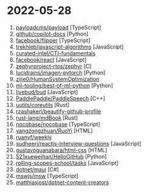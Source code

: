# 2022-05-28

1. [payloadcms/payload](https://github.com/payloadcms/payload "Free and Open-source Headless CMS and Application Framework built with TypeScript, Node.js, React and MongoDB") [TypeScript]
2. [github/copilot-docs](https://github.com/github/copilot-docs "Documentation for GitHub Copilot") [Python]
3. [facebook/flipper](https://github.com/facebook/flipper "A desktop debugging platform for mobile developers.") [TypeScript]
4. [trekhleb/javascript-algorithms](https://github.com/trekhleb/javascript-algorithms "📝 Algorithms and data structures implemented in JavaScript with explanations and links to further readings") [JavaScript]
5. [curated-intel/CTI-fundamentals](https://github.com/curated-intel/CTI-fundamentals "A collection of papers, blogs, and resources that make up the quintessential aspects of cyber threat intelligence") 
6. [facebook/react](https://github.com/facebook/react "A declarative, efficient, and flexible JavaScript library for building user interfaces.") [JavaScript]
7. [zephyrproject-rtos/zephyr](https://github.com/zephyrproject-rtos/zephyr "Primary Git Repository for the Zephyr Project. Zephyr is a new generation, scalable, optimized, secure RTOS for multiple hardware architectures.") [C]
8. [lucidrains/imagen-pytorch](https://github.com/lucidrains/imagen-pytorch "Implementation of Imagen, Google's Text-to-Image Neural Network, in Pytorch") [Python]
9. [zijie0/HumanSystemOptimization](https://github.com/zijie0/HumanSystemOptimization "健康学习到150岁 - 人体系统调优不完全指南") 
10. [ml-tooling/best-of-ml-python](https://github.com/ml-tooling/best-of-ml-python "🏆 A ranked list of awesome machine learning Python libraries. Updated weekly.") [Python]
11. [livebud/bud](https://github.com/livebud/bud "The Full-Stack Web Framework for Go") [JavaScript]
12. [PaddlePaddle/PaddleSpeech](https://github.com/PaddlePaddle/PaddleSpeech "Easy-to-use Speech Toolkit including SOTA/Streaming ASR with punctuation, influential TTS with text frontend, Speaker Verification System and End-to-End Speech Simultaneous Translation.") [C++]
13. [uutils/coreutils](https://github.com/uutils/coreutils "Cross-platform Rust rewrite of the GNU coreutils") [Rust]
14. [rzashakeri/beautify-github-profile](https://github.com/rzashakeri/beautify-github-profile "This repository helps you to have a more beautiful and attractive github profile, and you can access a complete set of tools and guides for beautifying your github profile. 🪄 ⭐") 
15. [rust-lang/mdBook](https://github.com/rust-lang/mdBook "Create book from markdown files. Like Gitbook but implemented in Rust") [Rust]
16. [nocobase/nocobase](https://github.com/nocobase/nocobase "NocoBase is a scalability-first, open-source no-code/low-code development platform.") [TypeScript]
17. [yangzongzhuan/RuoYi](https://github.com/yangzongzhuan/RuoYi "🎉 (RuoYi)官方仓库 基于SpringBoot的权限管理系统 易读易懂、界面简洁美观。 核心技术采用Spring、MyBatis、Shiro没有任何其它重度依赖。直接运行即可用") [HTML]
18. [ruanyf/weekly](https://github.com/ruanyf/weekly "科技爱好者周刊，每周五发布") 
19. [sudheerj/reactjs-interview-questions](https://github.com/sudheerj/reactjs-interview-questions "List of top 500 ReactJS Interview Questions & Answers....Coding exercise questions are coming soon!!") [JavaScript]
20. [gustavoguanabara/html-css](https://github.com/gustavoguanabara/html-css "Curso de HTML5 e CSS3") [HTML]
21. [521xueweihan/HelloGitHub](https://github.com/521xueweihan/HelloGitHub "分享 GitHub 上有趣、入门级的开源项目。Share interesting, entry-level open source projects on GitHub.") [Python]
22. [rolling-scopes-school/tasks](https://github.com/rolling-scopes-school/tasks "") [JavaScript]
23. [dotnet/maui](https://github.com/dotnet/maui ".NET MAUI is the .NET Multi-platform App UI, a framework for building native device applications spanning mobile, tablet, and desktop.") [C#]
24. [mswjs/msw](https://github.com/mswjs/msw "Seamless REST/GraphQL API mocking library for browser and Node.js.") [TypeScript]
25. [matthiasjost/dotnet-content-creators](https://github.com/matthiasjost/dotnet-content-creators "⚡A list of .NET content creators") 
